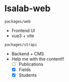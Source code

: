 # lsalab-web

`packages/web`
- Frontend UI
- vue3 + vite

`packages/strapi`
- Backend + CMS
- Help me with the content!!
  - [ ] Publications
  - [x] Fields
  - [x] Students
